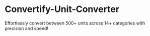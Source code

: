 # Convertify-Unit-Converter
Effortlessly convert between 500+ units across 14+ categories with precision and speed!
